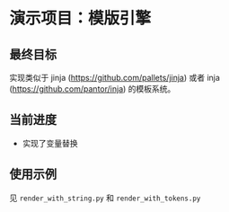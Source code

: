 # 演示项目：模版引擎

## 最终目标
实现类似于 jinja (https://github.com/pallets/jinja) 或者 inja (https://github.com/pantor/inja) 的模板系统。

## 当前进度
* 实现了变量替换

## 使用示例

见 `render_with_string.py` 和 `render_with_tokens.py`